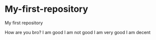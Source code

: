# My-first-repository
My first repository

How are you bro?
I am good
I am not good
I am very good
I am decent
